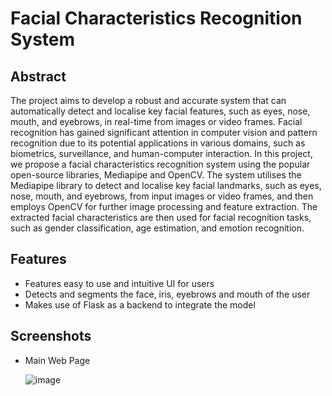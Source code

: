 # Facial Characteristics Recognition System

## Abstract

The project aims to develop a robust and accurate system that can automatically detect and localise key facial features, such as eyes, nose, mouth, and eyebrows, in real-time from images or video frames. Facial recognition has gained significant attention in computer vision and pattern recognition due to its potential applications in various domains, such as biometrics, surveillance, and human-computer interaction. In this project, we propose a facial characteristics recognition system using the popular open-source libraries, Mediapipe and OpenCV. The system utilises the Mediapipe library to detect and localise key facial landmarks, such as eyes, nose, mouth, and eyebrows, from input images or video frames, and then employs OpenCV for further image processing and feature extraction. The extracted facial characteristics are then used for facial recognition tasks, such as gender classification, age estimation, and emotion recognition.

## Features

- Features easy to use and intuitive UI for users
- Detects and segments the face, iris, eyebrows and mouth of the user
- Makes use of Flask as a backend to integrate the model

## Screenshots

- Main Web Page
  
  ![image](https://github.com/abhishek-amar/facial-characteristics-recognition/assets/66067391/7b2d3758-bad5-4b69-be31-11315baa8371)
